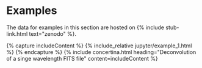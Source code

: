 # Examples #

The data for examples in this section are hosted on {% include stub-link.html text="zenodo" %}.

{% capture includeContent %}
{% include_relative jupyter/example_1.html %}
{% endcapture %}
{% include concertina.html heading="Deconvolution of a singe wavelength FITS file" content=includeContent %}

<!--
[Deconvolution of a single wavelength image](./jupyter/example_1.html)
: Starting with a science observation and a standard star. The science observation is deconvolved, various common problems are encountered and resolved.
-->
